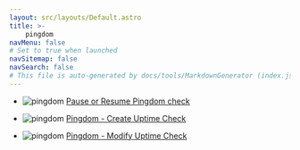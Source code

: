 ```yaml
---
layout: src/layouts/Default.astro
title: >-
    pingdom
navMenu: false
# Set to true when launched
navSitemap: false
navSearch: false
# This file is auto-generated by docs/tools/MarkdownGenerator (index.js)
---
```


<ul>

<li>

![pingdom](https://i.octopus.com/library/step-templates/pingdom.png) [Pause or Resume Pingdom check](/integrations/pingdom/pause-or-resume-pingdom-check)

</li>
        
<li>

![pingdom](https://i.octopus.com/library/step-templates/pingdom.png) [Pingdom - Create Uptime Check](/integrations/pingdom/pingdom-create-uptime-check)

</li>
        
<li>

![pingdom](https://i.octopus.com/library/step-templates/pingdom.png) [Pingdom - Modify Uptime Check](/integrations/pingdom/pingdom-modify-uptime-check)

</li>
        
</ul>
